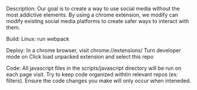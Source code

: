 Description: 
Our goal is to create a way to use social media without the most addictive elements. By using a chrome extension, we modify can modify existing social media platforms to create safer ways to interact with them.

Build:
    Linux: run webpack

Deploy:
    In a chrome browser, visit chrome://extensions/
    Turn developer mode on
    Click load unpacked extension and select this repo

Code:
    All javascript files in the scripts/javascript directory will be run on each page visit.
    Try to keep code organized withtin relevant repos (ex: filters). 
    Ensure the code changes you make will only occur when inteneded. 